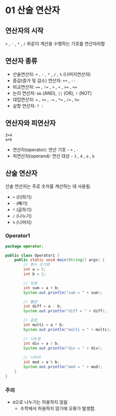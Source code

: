 # 01 산술 연산자
## 연산자의 시작
`+` , `-` , `*` , `/` 와같이 계산을 수행하는 기호를 연산자라함

## 연산자 종류
- 산술연산자: `+` , `-` , `*` , `/` , `%` (나머지연산자) 
- 증감(증가 및 감소) 연산자: `++` , `--` 
- 비교연산자: `==` , `!=` , `>` , `<` , `>=` , `<=`
- 논리 연산자: `&&` (AND), `||` (OR), `!` (NOT) 
- 대입연산자: `=` , `+=` , `-=` , `*=` , `/=` , `%=`
- 삼항 연산자: `? :`

## 연산자와 피연산자 
```
3+4
a+b
```
- 연산자(operator): 연산 기호 - `+` , `-` 
- 피연산자(operand): 연산 대상 - `3` , `4` , `a` , `b`

## 산술 연산자
산술 연산자는 주로 숫자를 계산하는 데 사용됨.
- `+` (더하기)
- `-` (빼기)
- `*` (곱하기) 
- `/` (나누기) 
- `%` (나머지)

### Operator1
```java
package operator;

public class Operator1 {
    public static void main(String[] args) {
        // 변수 초기화
        int a = 5;
        int b = 2;

        // 덧셈
        int sum = a + b;
        System.out.println("sum = " + sum);

        // 뺄셈
        int diff = a - b;
        System.out.println("diff = " + diff);

        // 곱셈
        int multi = a * b;
        System.out.println("multi = " + multi);

        // 나눗셈
        int div = a / b;
        System.out.println("div = " + div);
        
        // 나머지
        int mod = a % b;
        System.out.println("mod = " + mod);
    }
}
```
### 주의
- `0`으로 나누기는 허용하지 않음
    - 수학에서 허용하지 않기에 오류가 발생함.
